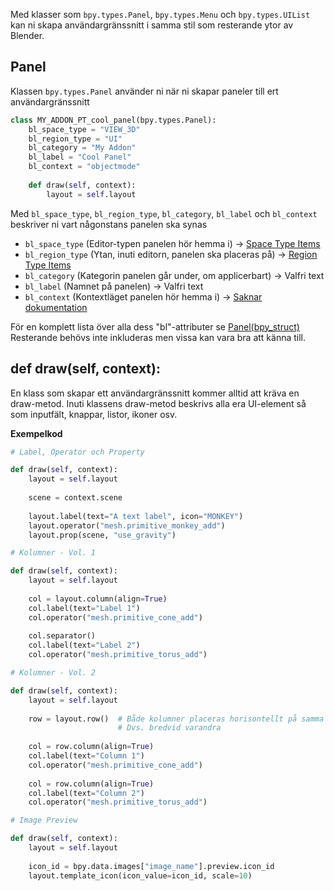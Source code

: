 Med klasser som `bpy.types.Panel`, `bpy.types.Menu` och `bpy.types.UIList` kan ni skapa användargränssnitt i samma stil som resterande ytor av Blender.
## Panel
Klassen `bpy.types.Panel` använder ni när ni skapar paneler till ert användargränssnitt

```python
class MY_ADDON_PT_cool_panel(bpy.types.Panel):
	bl_space_type = "VIEW_3D"
	bl_region_type = "UI"
	bl_category = "My Addon"
	bl_label = "Cool Panel"
	bl_context = "objectmode"
	
	def draw(self, context):
		layout = self.layout
```
Med `bl_space_type`, `bl_region_type`, `bl_category`, `bl_label` och `bl_context` beskriver ni vart någonstans panelen ska synas

* `bl_space_type` (Editor-typen panelen hör hemma i) -> [Space Type Items](https://docs.blender.org/api/current/bpy_types_enum_items/space_type_items.html#rna-enum-space-type-items)
* `bl_region_type` (Ytan, inuti editorn, panelen ska placeras på) -> [Region Type Items](https://docs.blender.org/api/current/bpy_types_enum_items/region_type_items.html#rna-enum-region-type-items)
* `bl_category` (Kategorin panelen går under, om applicerbart) -> Valfri text
* `bl_label` (Namnet på panelen) -> Valfri text
* `bl_context` (Kontextläget panelen hör hemma i) -> [Saknar dokumentation](https://docs.blender.org/api/current/bpy.types.Panel.html#bpy.types.Panel.bl_context)

För en komplett lista över alla dess "bl"-attributer se [Panel(bpy_struct)](https://docs.blender.org/api/current/bpy.types.Panel.html#bpy.types.Panel)
Resterande behövs inte inkluderas men vissa kan vara bra att känna till.
## def draw(self, context):

En klass som skapar ett användargränssnitt kommer alltid att kräva en draw-metod. Inuti klassens draw-metod beskrivs alla era UI-element så som inputfält, knappar, listor, ikoner osv.

**Exempelkod**
```python
# Label, Operator och Property

def draw(self, context):
	layout = self.layout
	
	scene = context.scene
	
	layout.label(text="A text label", icon="MONKEY")
	layout.operator("mesh.primitive_monkey_add")
	layout.prop(scene, "use_gravity")
```
```python
# Kolumner - Vol. 1

def draw(self, context):
	layout = self.layout
	
	col = layout.column(align=True)
	col.label(text="Label 1")
	col.operator("mesh.primitive_cone_add")
	
	col.separator()
	col.label(text="Label 2")
	col.operator("mesh.primitive_torus_add")
```
```python
# Kolumner - Vol. 2

def draw(self, context):
	layout = self.layout
	
	row = layout.row()  # Både kolumner placeras horisontellt på samma rad
						# Dvs. bredvid varandra
	
	col = row.column(align=True)
	col.label(text="Column 1")
	col.operator("mesh.primitive_cone_add")
	
	col = row.column(align=True)
	col.label(text="Column 2")
	col.operator("mesh.primitive_torus_add")
```
```python
# Image Preview

def draw(self, context):
	layout = self.layout
	
	icon_id = bpy.data.images["image_name"].preview.icon_id
	layout.template_icon(icon_value=icon_id, scale=10)
```